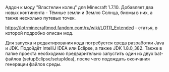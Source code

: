 Аддон к моду "Властелин колец" для Minecraft 1.7.10. Добавляет два новых континента - Тёмные земли и Землю Солнца, биомы в них, а также несколько путевых точек.

https://lotrminecraftmod.fandom.com/ru/wiki/LOTR_Extended - статья, в которой подробно описан мод.

Для запуска и редактирования кода потребуется среда разработки Java и JDK. Подойдёт IntelliJ IDEA или Eclipse, а также JDK 1.8.0_382. Также в папке проекта необходимо предварительно запустить один из двух bat-файлов (setupEclipse/setupIdea), после чего подождать окончания генерации файлов среды.
